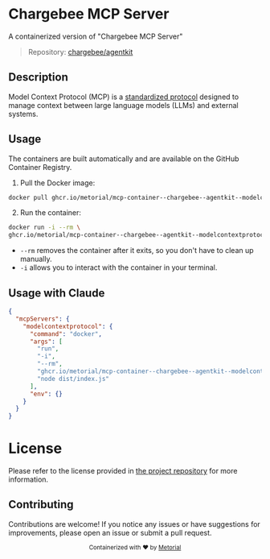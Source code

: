 
# Chargebee MCP Server

A containerized version of "Chargebee MCP Server"

> Repository: [chargebee/agentkit](https://github.com/chargebee/agentkit)

## Description

Model Context Protocol (MCP) is a [standardized protocol](https://modelcontextprotocol.io/introduction) designed to manage context between large language models (LLMs) and external systems.


## Usage

The containers are built automatically and are available on the GitHub Container Registry.

1. Pull the Docker image:

```bash
docker pull ghcr.io/metorial/mcp-container--chargebee--agentkit--modelcontextprotocol
```

2. Run the container:

```bash
docker run -i --rm \ 
ghcr.io/metorial/mcp-container--chargebee--agentkit--modelcontextprotocol  "node dist/index.js"
```

- `--rm` removes the container after it exits, so you don't have to clean up manually.
- `-i` allows you to interact with the container in your terminal.




## Usage with Claude

```json
{
  "mcpServers": {
    "modelcontextprotocol": {
      "command": "docker",
      "args": [
        "run",
        "-i",
        "--rm",
        "ghcr.io/metorial/mcp-container--chargebee--agentkit--modelcontextprotocol",
        "node dist/index.js"
      ],
      "env": {}
    }
  }
}
```

# License

Please refer to the license provided in [the project repository](https://github.com/chargebee/agentkit) for more information.

## Contributing

Contributions are welcome! If you notice any issues or have suggestions for improvements, please open an issue or submit a pull request.

<div align="center">
  <sub>Containerized with ❤️ by <a href="https://metorial.com">Metorial</a></sub>
</div>
  